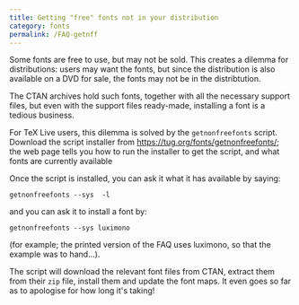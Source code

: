 ```yaml
---
title: Getting "free" fonts not in your distribution
category: fonts
permalink: /FAQ-getnff
---
```


Some fonts are free to use, but may not be sold.  This creates a
dilemma for distributions: users may want the fonts, but since the
distribution is also available on a DVD for sale, the fonts may
not be in the distribtution.

The CTAN archives hold such fonts, together with all the
necessary support files, but even with the support files ready-made,
installing a font is a tedious business.

For TeX&nbsp;Live users, this dilemma is solved by the
`getnonfreefonts` script.  Download the script installer from
<https://tug.org/fonts/getnonfreefonts/>; the web page tells you
how to run the installer to get the script, and what fonts are
currently available

Once the script is installed, you can ask it what it has available by
saying:
```
getnonfreefonts --sys  -l
```
and you can ask it to install a font by:
```
getnonfreefonts --sys luximono
```
(for example; the printed version of the FAQ uses luximono, so
that the example was to hand&hellip;).


The script will download the relevant font files from CTAN,
extract them from their `zip` file, install them and update
the font maps.  It even goes so far as to apologise for how long it's
taking!

